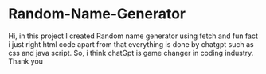 # Random-Name-Generator
Hi, in this project I created Random name generator using fetch and fun fact i just right html code apart from that everything is done by chatgpt such as css and java script. So, i think chatGpt is game changer in coding industry. Thank you
